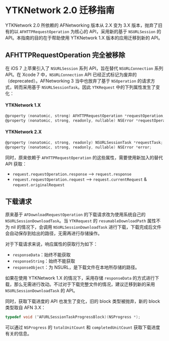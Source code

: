 YTKNetwork 2.0 迁移指南
======================

YTKNetwork 2.0 所依赖的 AFNetworking 版本从 2.X 变为 3.X 版本，抛弃了旧有的以 `AFHTTPRequestOperation` 为核心的 API，采用新的基于 `NSURLSession` 的 API。本指南的目的在于帮助使用 YTKNetwork 1.X 版本的应用迁移到新的 API。

## AFHTTPRequestOperation 完全被移除

在 iOS 7 上苹果引入了 `NSURLSession` 系列 API，旨在替代 `NSURLConnection` 系列 API。在 Xcode 7 中，`NSURLConnection` API 已经正式标记为废弃的（deprecated）。AFNetworking 3 当中也放弃了基于 `NSOperation` 的请求方式，转而采用基于 `NSURLSessionTask`。因此 `YTKRequest` 中的下列属性发生了变化：

#### YTKNetwork 1.X

```Objective-C
@property (nonatomic, strong) AFHTTPRequestOperation *requestOperation;
@property (nonatomic, strong, readonly, nullable) NSError *requestOperationError;
```

#### YTKNetwork 2.X

```Objective-C
@property (nonatomic, strong, readonly) NSURLSessionTask *requestTask;
@property (nonatomic, strong, readonly, nullable) NSError *error;
```

同时，原来依赖于 `AFHTTPRequestOperation` 的这些属性，需要使用新加入的替代 API 获取：

* `request.requestOperation.response` --> `request.response`
* `request.requestOperation.request` --> `request.currentRequest` & `request.originalRequest`


## 下载请求

原来基于 `AFDownloadRequestOperation` 的下载请求改为使用系统自己的 `NSURLSessionDownloadTask`。当 `YTKRequest` 的 `resumableDownloadPath` 属性不为 nil 的情况下，会调用 `NSURLSessionDownloadTask` 进行下载，下载完成后文件会自动保存到给出的路径，无需再进行存储操作。

对于下载请求来说，响应属性的获取行为如下：

* `responseData`：始终不能获取
* `responseString`：始终不能获取
* `responseObject`：为 NSURL，是下载文件在本地所存储的路径。

如果在使用 YTKNetwork 1.X 的情况下，采用存储 `responseData` 的方式进行下载，那么无需进行改动。不过对于下载完整文件的情况，建议迁移到新的采用 `NSURLSessionDownloadTask` 的 API。

同时，获取下载进度的 API 也发生了变化，旧的 block 类型被抛弃，新的 block 类型取自 AFN 3.X：

```Objective-C
typedef void (^AFURLSessionTaskProgressBlock)(NSProgress *);
```

可以通过 `NSProgress` 的 `totalUnitCount` 和 `completedUnitCount` 获取下载进度有关的信息。

